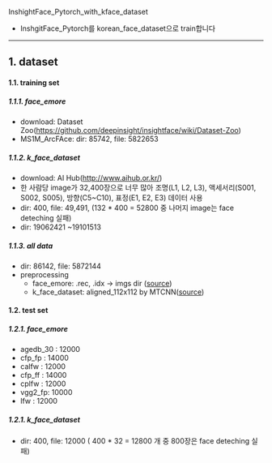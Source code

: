 InshightFace_Pytorch_with_kface_dataset

- InshgitFace_Pytorch를 korean_face_dataset으로 train합니다

---

## 1. dataset

#### 1.1. training set

##### 1.1.1. face_emore

- download: Dataset Zoo(https://github.com/deepinsight/insightface/wiki/Dataset-Zoo)
- MS1M_ArcFAce:  dir: 85742, file: 5822653

##### 1.1.2. k_face_dataset
  - download: AI Hub(http://www.aihub.or.kr/)
  - 한 사람당 image가 32,400장으로 너무 많아 조명(L1, L2, L3), 액세서리(S001, S002, S005), 방향(C5~C10), 표정(E1, E2, E3) 데이터 사용
  - dir: 400, file: 49,491, (132 * 400 = 52800 중 나머지 image는 face deteching 실패)
  - dir: 19062421 ~19101513
##### 1.1.3. all data
  - dir: 86142, file: 5872144
- preprocessing
	- face_emore: .rec, .idx -> imgs dir ([source](https://github.com/shiney5213/Project-Face_Recognition/blob/master/kface_data_src/1.6.rec2img.py))
	- k_face_dataset: aligned_112x112 by MTCNN([source](https://github.com/shiney5213/Project-Face_Recognition/blob/master/kface_data_src/1.2.face_crop_112x112.py))

#### 1.2. test set

##### 1.2.1.  face_emore
  - agedb_30 :  12000
  - cfp_fp : 14000
  - calfw : 12000
  - cfp_ff :  14000
  - cplfw : 12000
  - vgg2_fp: 10000
  - lfw : 12000
##### 1.2.1.  k_face_dataset
  - dir: 400, file: 12000 ( 400 * 32 = 12800 개 중 800장은 face deteching 실패)

